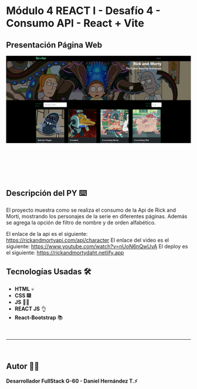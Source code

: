 # Módulo 4 REACT I - Desafío 4 - Consumo API - React + Vite

## Presentación Página Web

![Presentación Página Web](./public/img/pagina.png)

## <br/>

<br/>

## Descripción del PY ⌨️

El proyecto muestra como se realiza el consumo de la Api de Rick and Morti, mostrando los personajes de la serie en diferentes páginas.
Además se agrega la opción de filtro de nombre y de orden alfabético.

El enlace de la api es el siguiente: https://rickandmortyapi.com/api/character
El enlace del video es el siguiente: https://www.youtube.com/watch?v=nUoN6nQwUvA
El deploy es el siguiente: https://rickandmortydaht.netlify.app


## Tecnologías Usadas 🛠️

- **HTML** 💀
- **CSS** 🎆
- **JS** 🧑‍💻
- **REACT JS** 👌
- **React-Bootstrap** 📚

<br/>

---

<br>

## Autor 👨‍💻

**Desarrollador FullStack G-60 - Daniel Hernández T.⚡**
